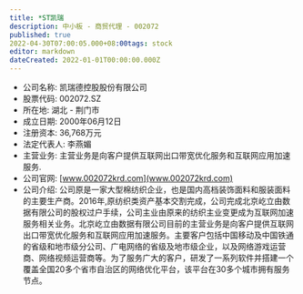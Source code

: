 ```yaml
---
title: *ST凯瑞
description: 中小板 - 商贸代理 - 002072
published: true
2022-04-30T07:00:05.000+08:00tags: stock
editor: markdown
dateCreated: 2022-01-01T00:00:00.000Z
---
```


- 公司名称: 凯瑞德控股股份有限公司
- 股票代码: 002072.SZ
- 所在地: 湖北 - 荆门市
- 成立日期: 2000年06月12日
- 注册资本: 36,768万元
- 法定代表人: 李燕媚
- 主营业务: 主营业务是向客户提供互联网出口带宽优化服务和互联网应用加速服务.
- 公司官网: [www.002072krd.com](www.002072krd.com)
- 公司介绍: 公司原是一家大型棉纺织企业，也是国内高档装饰面料和服装面料的主要生产商。2016年,原纺织类资产基本交割完成，公司完成北京屹立由数据有限公司的股权过户手续，公司主业由原来的纺织主业变更成为互联网加速服务相关业务。北京屹立由数据有限公司目前的主营业务是向客户提供互联网出口带宽优化服务和互联网应用加速服务。主要客户包括中国移动及中国铁通的省级和地市级分公司、广电网络的省级及地市级企业，以及网络游戏运营商、网络视频运营商等。为了服务广大的客户，研发了一系列软件并搭建一个覆盖全国20多个省市自治区的网络优化平台，该平台在30多个城市拥有服务节点。


